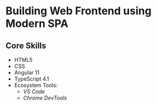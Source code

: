 # Building Web Frontend using Modern SPA

## Core Skills
- HTML5
- CSS
- Angular 11
- TypeScript 4.1
- Ecosystem Tools:
  - *VS Code*
  - *Chrome DevTools*